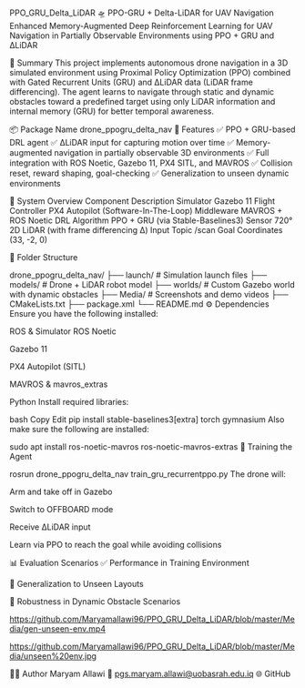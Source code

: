 PPO_GRU_Delta_LiDAR
🛸 PPO-GRU + Delta-LiDAR for UAV Navigation Enhanced Memory-Augmented Deep Reinforcement Learning for UAV Navigation in Partially Observable Environments using PPO + GRU and ΔLiDAR

🧠 Summary This project implements autonomous drone navigation in a 3D simulated environment using Proximal Policy Optimization (PPO) combined with Gated Recurrent Units (GRU) and ΔLiDAR data (LiDAR frame differencing). The agent learns to navigate through static and dynamic obstacles toward a predefined target using only LiDAR information and internal memory (GRU) for better temporal awareness.

📦 Package Name drone_ppogru_delta_nav 🚀 Features ✅ PPO + GRU-based DRL agent ✅ ΔLiDAR input for capturing motion over time ✅ Memory-augmented navigation in partially observable 3D environments ✅ Full integration with ROS Noetic, Gazebo 11, PX4 SITL, and MAVROS ✅ Collision reset, reward shaping, goal-checking ✅ Generalization to unseen dynamic environments

🧭 System Overview Component Description Simulator Gazebo 11 Flight Controller PX4 Autopilot (Software-In-The-Loop) Middleware MAVROS + ROS Noetic DRL Algorithm PPO + GRU (via Stable-Baselines3) Sensor 720° 2D LiDAR (with frame differencing Δ) Input Topic /scan Goal Coordinates (33, -2, 0)

📂 Folder Structure

drone_ppogru_delta_nav/ ├── launch/ # Simulation launch files ├── models/ # Drone + LiDAR robot model ├── worlds/ # Custom Gazebo world with dynamic obstacles ├── Media/ # Screenshots and demo videos ├── CMakeLists.txt ├── package.xml └── README.md ⚙️ Dependencies Ensure you have the following installed:

ROS & Simulator ROS Noetic

Gazebo 11

PX4 Autopilot (SITL)

MAVROS & mavros_extras

Python Install required libraries:

bash Copy Edit pip install stable-baselines3[extra] torch gymnasium Also make sure the following are installed:

sudo apt install ros-noetic-mavros ros-noetic-mavros-extras 🧠 Training the Agent

rosrun drone_ppogru_delta_nav train_gru_recurrentppo.py The drone will:

Arm and take off in Gazebo

Switch to OFFBOARD mode

Receive ΔLiDAR input

Learn via PPO to reach the goal while avoiding collisions

📊 Evaluation Scenarios ✅ Performance in Training Environment

🧩 Generalization to Unseen Layouts

🔄 Robustness in Dynamic Obstacle Scenarios

https://github.com/Maryamallawi96/PPO_GRU_Delta_LiDAR/blob/master/Media/gen-unseen-env.mp4


https://github.com/Maryamallawi96/PPO_GRU_Delta_LiDAR/blob/master/Media/unseen%20env.jpg



👩‍💻 Author Maryam Allawi 📧 pgs.maryam.allawi@uobasrah.edu.iq 🌐 GitHub
